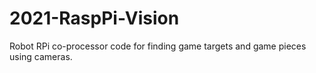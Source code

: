 # 2021-RaspPi-Vision

Robot RPi co-processor code for finding game targets and game pieces using cameras.
